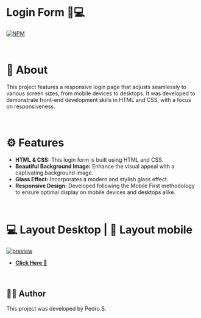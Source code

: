 # Login Form 🔐💻

[![NPM](https://img.shields.io/npm/l/react)](https://github.com/killera12/Analisador_Numeros/blob/main/LICENSE)
 
<br>

 # 📙 About
 This project features a responsive login page that adjusts seamlessly to various screen sizes, from mobile devices to desktops. It was developed to demonstrate front-end development skills in HTML and CSS, with a focus on responsiveness.
 
 <br>

#  ⚙️ Features
- **HTML & CSS:** This login form is built using HTML and CSS.
- **Beautiful Background Image:** Enhance the visual appeal with a captivating background image.
- **Glass Effect:** Incorporates a modern and stylish glass effect.
- **Responsive Design:** Developed following the Mobile First methodology to ensure optimal display on mobile devices and desktops alike.


 <br>

# 💻 Layout Desktop | 📱 Layout mobile
[![preview]()]()

- <a href="" target="_blank">**Click Here** &#x1F517;</a>

<br>


## 👨‍💻 Author
This project was developed by Pedro.S.


